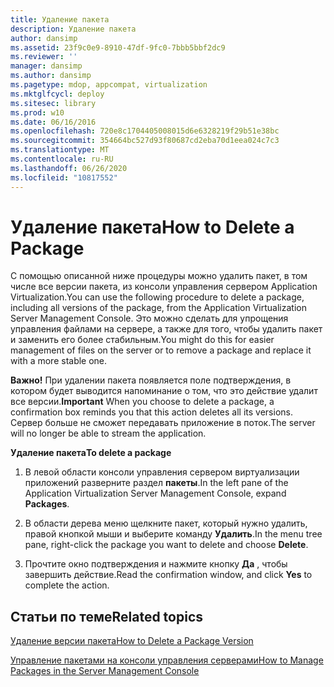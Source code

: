 ```yaml
---
title: Удаление пакета
description: Удаление пакета
author: dansimp
ms.assetid: 23f9c0e9-8910-47df-9fc0-7bbb5bbf2dc9
ms.reviewer: ''
manager: dansimp
ms.author: dansimp
ms.pagetype: mdop, appcompat, virtualization
ms.mktglfcycl: deploy
ms.sitesec: library
ms.prod: w10
ms.date: 06/16/2016
ms.openlocfilehash: 720e8c1704405008015d6e6328219f29b51e38bc
ms.sourcegitcommit: 354664bc527d93f80687cd2eba70d1eea024c7c3
ms.translationtype: MT
ms.contentlocale: ru-RU
ms.lasthandoff: 06/26/2020
ms.locfileid: "10817552"
---
```

# <span data-ttu-id="39abc-103">Удаление пакета</span><span class="sxs-lookup"><span data-stu-id="39abc-103">How to Delete a Package</span></span>


<span data-ttu-id="39abc-104">С помощью описанной ниже процедуры можно удалить пакет, в том числе все версии пакета, из консоли управления сервером Application Virtualization.</span><span class="sxs-lookup"><span data-stu-id="39abc-104">You can use the following procedure to delete a package, including all versions of the package, from the Application Virtualization Server Management Console.</span></span> <span data-ttu-id="39abc-105">Это можно сделать для упрощения управления файлами на сервере, а также для того, чтобы удалить пакет и заменить его более стабильным.</span><span class="sxs-lookup"><span data-stu-id="39abc-105">You might do this for easier management of files on the server or to remove a package and replace it with a more stable one.</span></span>

<span data-ttu-id="39abc-106">**Важно!**  При удалении пакета появляется поле подтверждения, в котором будет выводится напоминание о том, что это действие удалит все версии.</span><span class="sxs-lookup"><span data-stu-id="39abc-106">**Important** When you choose to delete a package, a confirmation box reminds you that this action deletes all its versions.</span></span> <span data-ttu-id="39abc-107">Сервер больше не сможет передавать приложение в поток.</span><span class="sxs-lookup"><span data-stu-id="39abc-107">The server will no longer be able to stream the application.</span></span>

 

**<span data-ttu-id="39abc-108">Удаление пакета</span><span class="sxs-lookup"><span data-stu-id="39abc-108">To delete a package</span></span>**

1.  <span data-ttu-id="39abc-109">В левой области консоли управления сервером виртуализации приложений разверните раздел **пакеты**.</span><span class="sxs-lookup"><span data-stu-id="39abc-109">In the left pane of the Application Virtualization Server Management Console, expand **Packages**.</span></span>

2.  <span data-ttu-id="39abc-110">В области дерева меню щелкните пакет, который нужно удалить, правой кнопкой мыши и выберите команду **Удалить**.</span><span class="sxs-lookup"><span data-stu-id="39abc-110">In the menu tree pane, right-click the package you want to delete and choose **Delete**.</span></span>

3.  <span data-ttu-id="39abc-111">Прочтите окно подтверждения и нажмите кнопку **Да** , чтобы завершить действие.</span><span class="sxs-lookup"><span data-stu-id="39abc-111">Read the confirmation window, and click **Yes** to complete the action.</span></span>

## <span data-ttu-id="39abc-112">Статьи по теме</span><span class="sxs-lookup"><span data-stu-id="39abc-112">Related topics</span></span>


[<span data-ttu-id="39abc-113">Удаление версии пакета</span><span class="sxs-lookup"><span data-stu-id="39abc-113">How to Delete a Package Version</span></span>](how-to-delete-a-package-version.md)

[<span data-ttu-id="39abc-114">Управление пакетами на консоли управления серверами</span><span class="sxs-lookup"><span data-stu-id="39abc-114">How to Manage Packages in the Server Management Console</span></span>](how-to-manage-packages-in-the-server-management-console.md)

 

 





